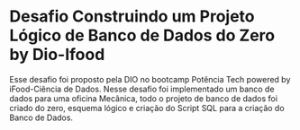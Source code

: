 # Desafio Construindo um Projeto Lógico de Banco de Dados do Zero by Dio-Ifood

Esse desafio foi proposto pela DIO no bootcamp Potência Tech powered by iFood-Ciência de Dados. 
Nesse desafio foi implementado um banco de dados para uma oficina Mecânica, todo o projeto de 
banco de dados foi criado do zero, esquema lógico e criação do Script SQL para a criação do 
Banco de Dados. 